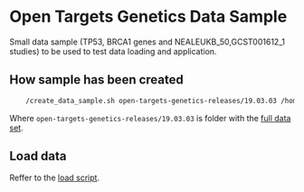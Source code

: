 # Open Targets Genetics Data Sample

Small data sample (TP53, BRCA1 genes and NEALEUKB_50,GCST001612_1 studies) to be used to test data loading and application.

## How sample has been created

```bash
    /create_data_sample.sh open-targets-genetics-releases/19.03.03 /home/user/output ENSG00000012048,ENSG00000141510 NEALEUKB_50,GCST001612_1
```
Where `open-targets-genetics-releases/19.03.03` is folder with the [full data set].

## Load data

Reffer to the [load script](https://github.com/thehyve/genetics-backend/blob/master/loaders/clickhouse/create_and_load_everything_from_scratch.sh).

[full data set]: https://console.cloud.google.com/storage/browser/open-targets-genetics-releases/19.03.03

